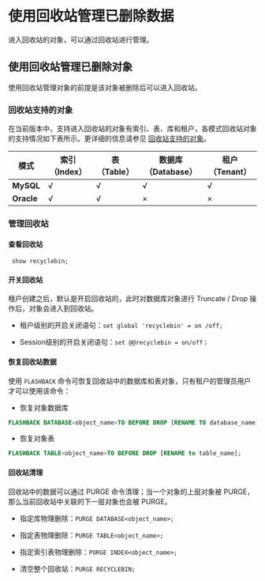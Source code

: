 使用回收站管理已删除数据 
=================================

进入回收站的对象，可以通过回收站进行管理。

使用回收站管理已删除对象 
---------------------------------

使用回收站管理对象的前提是该对象被删除后可以进入回收站。

### 回收站支持的对象 

在当前版本中，支持进入回收站的对象有索引、表、库和租户，各模式回收站对象的支持情况如下表所示。更详细的信息请参见 [回收站支持的对象](/zh-CN/5.administrator-guide/7.high-data-availability/1.flashback/1.objects-supported-by-recycle-bin-1.md)。


|   **模式**   | **索引（Index）** | **表（Table）** | **数据库（Database）** | **租户（Tenant）** |
|------------|---------------|--------------|-------------------|----------------|
| **MySQL**  | √             | √            | √                 | √              |
| **Oracle** | √             | √            | ×                 | ×              |



### 管理回收站 

#### 查看回收站 

` show recyclebin;`

#### 开关回收站 

租户创建之后，默认是开启回收站的，此时对数据库对象进行 Truncate / Drop 操作后，对象会进入到回收站。

* 租户级别的开启关闭语句：`set global 'recyclebin' = on /off;`

  

* Session级别的开启关闭语句：`set @@recyclebin = on/off；`

  




#### 恢复回收站数据 

使用 `FLASHBACK` 命令可恢复回收站中的数据库和表对象，只有租户的管理员用户才可以使用该命令：

* 恢复对象数据库

  




```sql
FLASHBACK DATABASE<object_name>TO BEFORE DROP [RENAME TO database_name];
```



* 恢复对象表

  




```sql
FLASHBACK TABLE<object_name>TO BEFORE DROP [RENAME to table_name];
```



#### 回收站清理 

回收站中的数据可以通过 PURGE 命令清理；当一个对象的上层对象被 PURGE，那么当前回收站中关联的下一层对象也会被 PURGE。

* 指定库物理删除：`PURGE DATABASE<object_name>;`

  

* 指定表物理删除：`PURGE TABLE<object_name>;`

  

* 指定索引表物理删除：`PURGE INDEX<object_name>;`

  

* 清空整个回收站：`PURGE RECYCLEBIN;`

  








